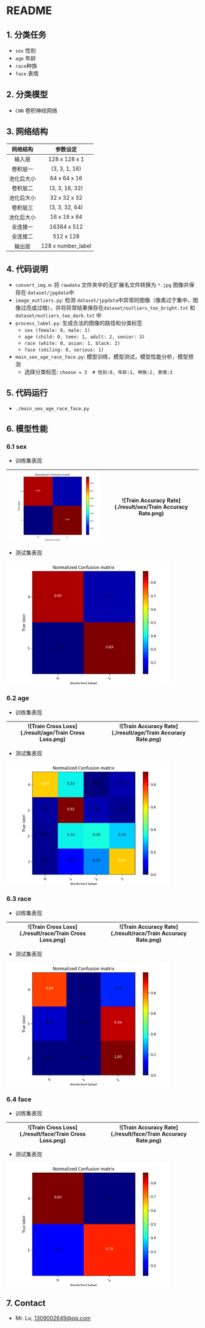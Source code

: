 # README

## 1. 分类任务

- `sex` 性别
- `age` 年龄
- `race`种族
- `face` 表情



## 2. 分类模型

- `CNN` 卷积神经网络



## 3. 网络结构

|  网络结构  |      参数设定      |
| :--------: | :----------------: |
|   输入层   |   128 x 128 x 1    |
|  卷积层一  |   (3, 3, 1, 16)    |
| 池化后大小 |    64 x 64 x 16    |
|  卷积层二  |   (3, 3, 16, 32)   |
| 池化后大小 |    32 x 32 x 32    |
|  卷积层三  |   (3, 3, 32, 64)   |
| 池化后大小 |    16 x 16 x 64    |
|  全连接一  |    16384 x 512     |
|  全连接二  |     512 x 128      |
|   输出层   | 128 x number_label |



## 4. 代码说明

- `convert_img.m`: 将 `rawdata` 文件夹中的无扩展名文件转换为 `*.jpg` 图像并保存在 `dataset/jpgdata`中
- `image_outliers.py`: 检测 `dataset/jpgdata`中异常的图像（像素过于集中，图像过亮或过暗），并将异常结果保存在`dataset/outliers_too_bright.txt` 和 `dataset/outliers_too_dark.txt` 中
- `process_label.py`: 生成合法的图像的路径和分类标签
  - `sex (female: 0, male: 1)`
  - `age (child: 0, teen: 1, adult: 2, senior: 3)`
  - `race (white: 0, asian: 1, black: 2)`
  - `face (smiling: 0, serious: 1)`
- `main_sex_age_race_face.py`: 模型训练，模型测试，模型性能分析，模型预测
  - 选择分类标签: `choose = 3  # 性别:0, 年龄:1, 种族:2, 表情:3`



## 5. 代码运行

- `./main_sex_age_race_face.py`



## 6. 模型性能

### 6.1 sex

- 训练集表现

| <img src="./result/sex/Normalized Confusion matrix.png"/> | ![Train Accuracy Rate](./result/sex/Train Accuracy Rate.png) |
| ------------------------------------------------------------ | ------------------------------------------------------------ |

- 测试集表现

<img src="./result/sex/Normalized Confusion matrix.png" alt="Normalized Confusion matrix" style="zoom: 67%;" />

### 6.2 age

- 训练集表现

| ![Train Cross Loss](./result/age/Train Cross Loss.png) | ![Train Accuracy Rate](./result/age/Train Accuracy Rate.png) |
| ------------------------------------------------------ | ------------------------------------------------------------ |

- 测试集表现

<img src="./result/age/Normalized Confusion matrix.png" alt="Normalized Confusion matrix" style="zoom:67%;" />

### 6.3 race

- 训练集表现

| ![Train Cross Loss](./result/race/Train Cross Loss.png) | ![Train Accuracy Rate](./result/race/Train Accuracy Rate.png) |
| ------------------------------------------------------- | ------------------------------------------------------------ |

- 测试集表现

<img src="./result/race/Normalized Confusion matrix.png" alt="Normalized Confusion matrix" style="zoom:67%;" />

### 6.4 face

- 训练集表现

| ![Train Cross Loss](./result/face/Train Cross Loss.png) | ![Train Accuracy Rate](./result/face/Train Accuracy Rate.png) |
| ------------------------------------------------------- | ------------------------------------------------------------ |

- 测试集表现

<img src="./result/face/Normalized Confusion matrix.png" alt="Normalized Confusion matrix" style="zoom:67%;" />



## 7. Contact

- Mr. Lu, 1309002649@qq.com
